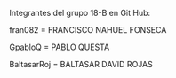 Integrantes del grupo 18-B en Git Hub:

fran082 = FRANCISCO NAHUEL FONSECA

GpabloQ = PABLO QUESTA

BaltasarRoj = BALTASAR DAVID ROJAS


